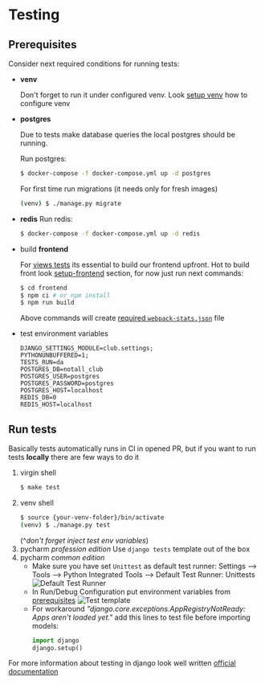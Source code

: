 # Testing

## Prerequisites

Consider next required conditions for running tests:

- **venv**

  Don't forget to run it under configured venv. Look [setup venv](#setup-venv) how to configure venv
- **postgres**

  Due to tests make database queries the local postgres should be running. 
  
  Run postgres:
  ```sh
  $ docker-compose -f docker-compose.yml up -d postgres
  ```
  For first time run migrations (it needs only for fresh images) 
  ```sh 
  (venv) $ ./manage.py migrate
  ```
- **redis**
  Run redis:
  ```sh
  $ docker-compose -f docker-compose.yml up -d redis
  ```
- build **frontend**
  
  For [views tests](https://docs.djangoproject.com/en/3.1/intro/tutorial05/#a-test-for-a-view) its essential to build our frontend upfront. 
  Hot to build front look [setup-frontend](#setup-frontend) section, for now just run next commands:
  ```sh
  $ cd frontend
  $ npm ci # or npm install
  $ npm run build
  ```
  Above commands will create [required `webpack-stats.json`](https://github.com/vas3k/vas3k.club/blob/6f1812f36b546feba2bd729ac84011e20e237136/club/settings.py#L228) file
- test environment variables
  ```dotenv
  DJANGO_SETTINGS_MODULE=club.settings;
  PYTHONUNBUFFERED=1;
  TESTS_RUN=da
  POSTGRES_DB=notall_club
  POSTGRES_USER=postgres
  POSTGRES_PASSWORD=postgres
  POSTGRES_HOST=localhost
  REDIS_DB=0
  REDIS_HOST=localhost
  ```

## Run tests

Basically tests automatically runs in CI in opened PR, but if you want to run tests **locally** there are few ways to do it
1. virgin shell
   ```sh
   $ make test
   ```
2. venv shell
   ```sh
   $ source {your-venv-folder}/bin/activate
   (venv) $ ./manage.py test
   ```
   (^*don't forget inject test env variables*)
3. pycharm *profession edition*
   Use `django tests` template out of the box
4. pycharm *common edition*
   - Make sure you have set `Unittest` as default test runner: Settings --> Tools --> Python Integrated Tools --> Default Test Runner: Unittests
   ![Default Test Runner](images/pycharm-ce.settings.default-test-runner.png)
   - In Run/Debug Configuration put environment variables from [prerequisites](#Prerequisites)
     ![Test template](images/pycharm-ce.debug-run-configurations.template.png)
   - For workaround *"django.core.exceptions.AppRegistryNotReady: Apps aren't loaded yet."* add this lines to test file before importing models:
     ```python
     import django
     django.setup()
     ```

For more information about testing in django look well written [official documentation](https://docs.djangoproject.com/en/3.1/topics/testing/overview/)
